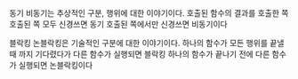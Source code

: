 동기 비동기는 추상적인 구분, 행위에 대한 이야기이다. 
호출된 함수의 결과를 호출한 쪽 호출된 쪽 모두 신경쓰면 동기
호출된 쪽에서만 신경쓰면 비동기이다

블락킹 논블락킹은 기술적인 구분에 대한 이야기이다.
하나의 함수가 모든 행위를 끝낼 때 까지 기다렸다가 다른 함수가 실행되면 블락킹
하나의 함수가 끝나기 전에 다른 함수가 실행되면 논블락킹이다